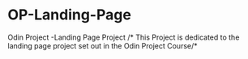 # OP-Landing-Page
Odin Project -Landing Page Project 
/* This Project is dedicated to the landing page project set out in the Odin Project Course/*
